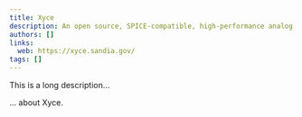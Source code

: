 ```yaml
---
title: Xyce
description: An open source, SPICE-compatible, high-performance analog circuit simulator, capable of solving extremely large circuit problems by supporting large-scale parallel computing platforms
authors: []
links:
  web: https://xyce.sandia.gov/
tags: []
---
```


This is a long description...
<!--more-->
... about Xyce.
